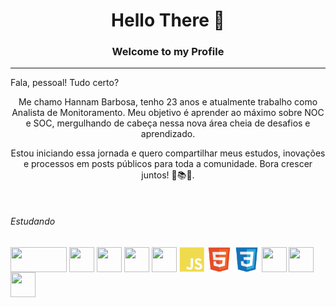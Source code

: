<div align="center"> 
  <h1 >Hello There 🖖</h1>
  <h3 >Welcome to my Profile</h3>  
  <hr>
  <p align="justify">Fala, pessoal! Tudo certo?

Me chamo Hannam Barbosa, tenho 23 anos e atualmente trabalho como Analista de Monitoramento. Meu objetivo é aprender ao máximo sobre NOC e SOC, mergulhando de cabeça nessa nova área cheia de desafios e aprendizado.

Estou iniciando essa jornada e quero compartilhar meus estudos, inovações e processos em posts públicos para toda a comunidade. Bora crescer juntos! 🚀📚🤓.</p>
</div>

<div><br>
  <h6>Estudando</h6>
  <img align="center" height="40" width="90" src="https://icon-icons.com/icons2/2699/PNG/512/zabbix_logo_icon_167937.png">
  <img align="center" height="40" width="40" src="https://github.com/user-attachments/assets/06b2c2ed-8b0f-43ba-8c64-0c59ad5a261f">
  <img align="center" height="40" width="40" src="https://github.com/user-attachments/assets/b9f72a6d-3853-4143-a014-0c0a6583f484">
  <img align="center" height="40" width="40" src="https://img.icons8.com/?size=100&id=9uVrNMu3Zx1K&format=png&color=000000">
  <img align="center" height="40" width="40" src="https://img.icons8.com/?size=100&id=fUGx53gD9Jof&format=png&color=000000">
  <img align="center" height="40" width="40" src="https://raw.githubusercontent.com/devicons/devicon/master/icons/javascript/javascript-plain.svg">
  <img align="center" height="40" width="40" src="https://raw.githubusercontent.com/devicons/devicon/master/icons/html5/html5-original.svg">
  <img align="center" height="40" width="40" src="https://raw.githubusercontent.com/devicons/devicon/master/icons/css3/css3-original.svg">
  <img align="center" height="40" width="40" src="https://cdn.jsdelivr.net/gh/devicons/devicon/icons/bootstrap/bootstrap-original-wordmark.svg" /> 
  <img align="center" height="40" width="40" src="https://cdn.jsdelivr.net/gh/devicons/devicon/icons/mysql/mysql-original.svg"/> 
  <img align="center" height="40" width="40" src="https://cdn.jsdelivr.net/gh/devicons/devicon/icons/php/php-original.svg" />      
</div>
